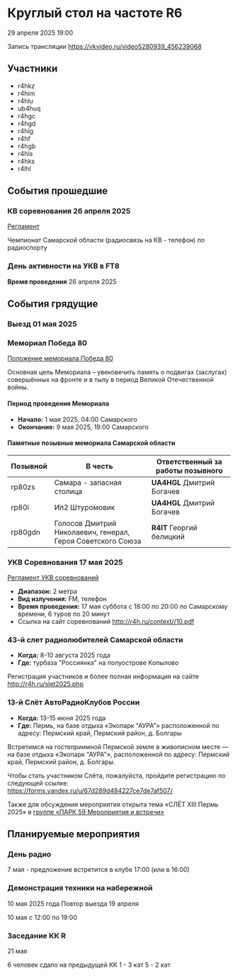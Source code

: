 # Круглый стол на частоте R6
29 апреля 2025 19:00

Запись трансляции
https://vkvideo.ru/video5280939_456239068

## Участники
- r4hkz
- r4him
- r4hlu
- ub4huq
- r4hgc
- r4hgd
- r4hlg
- r4hf
- r4hgb
- r4hls
- r4hks
- r4lhl

## События прошедшие
###  КВ соревнования 26 апреля 2025
[Регламент](files/2025_04_26_regl_HF.pdf)

Чемпионат Самарской области (радиосвязь на КВ - телефон) по радиоспорту

### День активности на УКВ в FT8
**Время проведения** 26 апреля 2025



## События грядущие
### Выезд 01 мая 2025



### Мемориал Победа 80
[Положение мемориала Победа 80](files/Polozhenie-Pobeda-80.pdf)

Основная цель Мемориала – увековечить память о подвигах (заслугах) совершённых на фронте и в тылу в период Великой Отечественной войны. 

#### Период проведения Мемориала
- **Начало:** 1 мая 2025, 04:00 Самарского
- **Окончание:** 9 мая 2025, 19:00 Самарского

#### Памятные позывные мемориала Самарской области

Позывной| В честь                                                     | Ответственный за работы позывного
--------|-------------------------------------------------------------|-----------------------------------
rp80zs  | Самара - запасная столица                                   | **UA4HGL** Дмитрий Богачев
rp80i   | Ил2 Штуромовик                                              | **UA4HGL** Дмитрий Богачев
rp80gdn | Голосов Дмитрий Николаевич, генерал, Героя Советского Союза | **R4IT** Георгий белицкий

### УКВ Соревнования 17 мая 2025 
[Регламент УКВ соревнований](files/2025_05_17_regl_VHF.pdf)

- **Диапазон:** 2 метра
- **Вид излучения:** FM, телефон
- **Время проведения:** 17 мая суббота с 18:00 по 20:00 по Самарскому времени, 6 туров по 20 минут
- Ссылка на сайт соревнований http://r4h.ru/context//10.pdf

### 43-й слет радиолюбителей Самарской области
- **Когда:** 8-10 августа 2025 года
- **Где:** турбаза "Россиянка" на полуострове Копылово

Регистрация участников и более полная информация на сайте
http://r4h.ru/slet2025.php

### 13-й Слёт АвтоРадиоКлубов России
- **Когда:** 13-15 июня 2025 года
- **Где:** Пермь, на базе отдыха «Экопарк "АУРА"»
расположенной по адресу: Пермский край, Пермский район, д. Болгары

Встретимся на гостеприимной Пермской земле в живописном месте — на базе отдыха «Экопарк "АУРА"», расположенной по адресу:
Пермский край, Пермский район, д. Болгары.


Чтобы стать участником Слёта, пожалуйста, пройдите регистрацию по следующей ссылке:
https://forms.yandex.ru/u/67d289d484227ce7de7af507/

Также для обсуждения мероприятия открыта тема «СЛЁТ XIII Пермь 2025» в [группе «ПАРК 59 Мероприятия и встречи»](https://t.me/+vqML_sEjcgo3NGJi)  

## Планируемые мероприятия

### День радио
7 мая - предложение встретится в клубе
17:00 (или в 16:00)

### Демонстрация техники на набережной
10 мая 2025 года
Повтор выезда 19 апреля

10 мая с 12:00 по 19:00 

### Заседание КК R
21 мая

6 человек сдало на предыдущей КК
1 - 3 кат
5 - 2 кат

